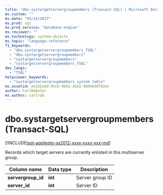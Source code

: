 ```yaml
---
title: "dbo.systargetservergroupmembers (Transact-SQL) | Microsoft Docs"
ms.custom: ""
ms.date: "03/14/2017"
ms.prod: sql
ms.prod_service: "database-engine"
ms.reviewer: ""
ms.technology: system-objects
ms.topic: "language-reference"
f1_keywords: 
  - "dbo.systargetservergroupmembers_TSQL"
  - "dbo.systargetservergroupmembers"
  - "systargetservergroupmembers"
  - "systargetservergroupmembers_TSQL"
dev_langs: 
  - "TSQL"
helpviewer_keywords: 
  - "systargetservergroupmembers system table"
ms.assetid: ee1b2ebd-03cb-4b91-a5d2-98d4d38f82ec
author: CarlRabeler
ms.author: carlrab
---
```

# dbo.systargetservergroupmembers (Transact-SQL)
[!INCLUDE[tsql-appliesto-ss2012-xxxx-xxxx-xxx-md](../../includes/tsql-appliesto-ss2012-xxxx-xxxx-xxx-md.md)]

  Records which target servers are currently enlisted in this multiserver group.  
  
|Column name|Data type|Description|  
|-----------------|---------------|-----------------|  
|**servergroup_id**|**int**|Server group ID|  
|**server_id**|**int**|Server ID|  
  
  
